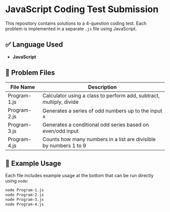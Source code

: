 # JavaScript Coding Test Submission

This repository contains solutions to a 4-question coding test. Each problem is implemented in a separate `.js` file using JavaScript.

## ✅ Language Used
- **JavaScript**

## 📁 Problem Files

| File Name       | Description                                    |
|----------------|------------------------------------------------|
| Program-1.js    | Calculator using a class to perform add, subtract, multiply, divide |
| Program-2.js    | Generates a series of odd numbers up to the input `a` |
| Program-3.js    | Generates a conditional odd series based on even/odd input |
| Program-4.js    | Counts how many numbers in a list are divisible by numbers 1 to 9 |

## 🧪 Example Usage
Each file includes example usage at the bottom that can be run directly using `node`:

```bash
node Program-1.js
node Program-2.js
node Program-3.js
node Program-4.js
